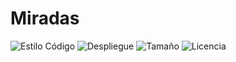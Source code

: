 # Miradas

![Estilo Código](https://github.com/enflujo/enflujo-mirada/actions/workflows/estilo-codigo.yml/badge.svg)
![Despliegue](https://github.com/enflujo/enflujo-mirada/actions/workflows/despliegue.yml/badge.svg)
![Tamaño](https://img.shields.io/github/repo-size/enflujo/enflujo-mirada?color=%235757f7&label=Tama%C3%B1o%20repo&logo=open-access&logoColor=white)
![Licencia](https://img.shields.io/github/license/enflujo/enflujo-mirada?label=Licencia&logo=open-source-initiative&logoColor=white)
